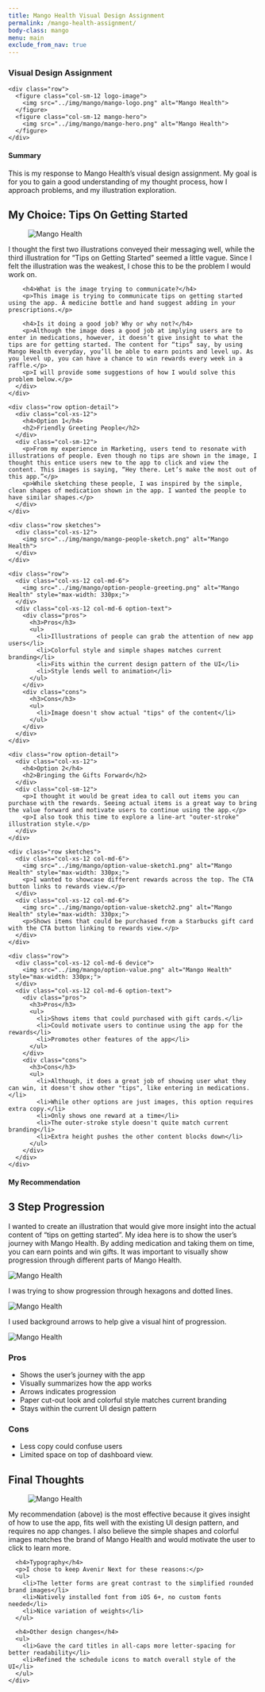 ```yaml
---
title: Mango Health Visual Design Assignment
permalink: /mango-health-assignment/
body-class: mango
menu: main
exclude_from_nav: true
---
```


<section class="container-fluid introduction">
  <div class="container">
    <div class="row">
      <div class="col-sm-12">
        <h3>Visual Design Assignment</h3>
      </div>
    </div>

    <div class="row">
      <figure class="col-sm-12 logo-image">
        <img src="../img/mango/mango-logo.png" alt="Mango Health">
      </figure>
      <figure class="col-sm-12 mango-hero">
        <img src="../img/mango/mango-hero.png" alt="Mango Health">
      </figure>
    </div>
  </div>
</section>
<section class="container-fluid project-details">
  <div class="container">
    <div class="row">
      <div class="col-xs-12 summary">
        <h4>Summary</h4>
        <p>This is my response to Mango Health’s visual design assignment. My goal is for you to gain a good understanding of my thought process, how I approach problems, and my illustration exploration.</p>
      </div>
    </div>
  </div>
</section>

<section class="container-fluid mango-options">
  <div class="container">
    <div class="row">
      <div class="col-sm-8 description center">
        <h2>My Choice: Tips On Getting Started</h2>
      </div>
      <figure class="col-sm-12">
        <img src="../img/mango/mango-options.png" alt="Mango Health">
      </figure>
      <div class="col-sm-8 description center">
        <p>I thought the first two illustrations conveyed their messaging well, while the third illustration for “Tips on Getting Started” seemed a little vague. Since I felt the illustration was the weakest, I chose this to be the problem I would work on.</p>

        <h4>What is the image trying to communicate?</h4>
        <p>This image is trying to communicate tips on getting started using the app. A medicine bottle and hand suggest adding in your prescriptions.</p>

        <h4>Is it doing a good job? Why or why not?</h4>
        <p>Although the image does a good job at implying users are to enter in medications, however, it doesn’t give insight to what the tips are for getting started. The content for “tips” say, by using Mango Health everyday, you’ll be able to earn points and level up. As you level up, you can have a chance to win rewards every week in a raffle.</p>
        <p>I will provide some suggestions of how I would solve this problem below.</p>
      </div>
    </div>
  </div>
</section>

<section class="container-fluid option greeting">
  <div class="container side-by-side">

    <div class="row option-detail">    
      <div class="col-xs-12">
        <h4>Option 1</h4>
        <h2>Friendly Greeting People</h2>
      </div>
      <div class="col-sm-12">
        <p>From my experience in Marketing, users tend to resonate with illustrations of people. Even though no tips are shown in the image, I thought this entice users new to the app to click and view the content. This images is saying, “Hey there. Let’s make the most out of this app.”</p>
        <p>While sketching these people, I was inspired by the simple, clean shapes of medication shown in the app. I wanted the people to have similar shapes.</p>
      </div>
    </div>

    <div class="row sketches">
      <div class="col-xs-12">
        <img src="../img/mango/mango-people-sketch.png" alt="Mango Health">
      </div>   
    </div>

    <div class="row">
      <div class="col-xs-12 col-md-6">
        <img src="../img/mango/option-people-greeting.png" alt="Mango Health" style="max-width: 330px;">
      </div>
      <div class="col-xs-12 col-md-6 option-text">
        <div class="pros">
          <h3>Pros</h3>
          <ul>
            <li>Illustrations of people can grab the attention of new app users</li>
            <li>Colorful style and simple shapes matches current branding</li>
            <li>Fits within the current design pattern of the UI</li>
            <li>Style lends well to animation</li>
          </ul>
        </div>
        <div class="cons">
          <h3>Cons</h3>
          <ul>
            <li>Image doesn't show actual "tips" of the content</li>
          </ul>
        </div>
      </div>
    </div>
  </div>
</section>

<section class="container-fluid option gifts">
  <div class="container side-by-side">

    <div class="row option-detail">    
      <div class="col-xs-12">
        <h4>Option 2</h4>
        <h2>Bringing the Gifts Forward</h2>
      </div>
      <div class="col-sm-12">
        <p>I thought it would be great idea to call out items you can purchase with the rewards. Seeing actual items is a great way to bring the value forward and motivate users to continue using the app.</p>
        <p>I also took this time to explore a line-art "outer-stroke" illustration style.</p>
      </div>
    </div>

    <div class="row sketches">
      <div class="col-xs-12 col-md-6">
        <img src="../img/mango/option-value-sketch1.png" alt="Mango Health" style="max-width: 330px;">
        <p>I wanted to showcase different rewards across the top. The CTA button links to rewards view.</p>
      </div>      
      <div class="col-xs-12 col-md-6">
        <img src="../img/mango/option-value-sketch2.png" alt="Mango Health" style="max-width: 330px;">
        <p>Shows items that could be purchased from a Starbucks gift card with the CTA button linking to rewards view.</p>
      </div>
    </div>

    <div class="row">  
      <div class="col-xs-12 col-md-6 device">
        <img src="../img/mango/option-value.png" alt="Mango Health" style="max-width: 330px;">
      </div>
      <div class="col-xs-12 col-md-6 option-text">
        <div class="pros">
          <h3>Pros</h3>
          <ul>
            <li>Shows items that could purchased with gift cards.</li>
            <li>Could motivate users to continue using the app for the rewards</li>
            <li>Promotes other features of the app</li>
          </ul>
        </div>
        <div class="cons">
          <h3>Cons</h3>
          <ul>
            <li>Although, it does a great job of showing user what they can win, it doesn't show other "tips", like entering in medications.</li>
            <li>While other options are just images, this option requires extra copy.</li>
            <li>Only shows one reward at a time</li>
            <li>The outer-stroke style doesn't quite match current branding</li>
            <li>Extra height pushes the other content blocks down</li>
          </ul>
        </div>
      </div>
    </div>
  </div>
</section>

<section class="container-fluid option final">
  <div class="container side-by-side">
    <div class="row option-detail">    
      <div class="col-xs-12">
        <h4>My Recommendation</h4>
        <h2>3 Step Progression</h2>
      </div>
      <div class="col-sm-12">
        <p>I wanted to create an illustration that would give more insight into the actual content of “tips on getting started”. My idea here is to show the user’s journey with Mango Health. By adding medication and taking them on time, you can earn points and win gifts. It was important to visually show progression through different parts of Mango Health.</p>
      </div>
    </div>
    <div class="row sketches">
      <div class="col-xs-12 col-md-6">
        <img src="../img/mango/option-progress-sketch2.png" alt="Mango Health" style="max-width: 330px;">
        <p>I was trying to show progression through hexagons and dotted lines.</p>
      </div>      
      <div class="col-xs-12 col-md-6">
        <img src="../img/mango/option-progress-sketch.png" alt="Mango Health" style="max-width: 330px;">
        <p>I used background arrows to help give a visual hint of progression.</p>
      </div>
    </div>
    <div class="row">
      <div class="col-xs-12 col-md-6">
        <img src="../img/mango/final-shadow-1.png" alt="Mango Health" style="max-width: 330px;">
      </div>
      <div class="col-xs-12 col-md-6 option-text">
        <div class="pros">
          <h3>Pros</h3>
          <ul>          
            <li>Shows the user’s journey with the app</li>
            <li>Visually summarizes how the app works</li>
            <li>Arrows indicates progression</li>
            <li>Paper cut-out look and colorful style matches current branding</li>
            <li>Stays within the current UI design pattern</li>
          </ul>
        </div>
        <div class="cons">
          <h3>Cons</h3>
          <ul>
            <li>Less copy could confuse users</li>
            <li>Limited space on top of dashboard view.</li>
          </ul>
        </div>
      </div>
    </div>
  </div>
</section>
<section class="container-fluid post-closing">
  <div class="container">
    <h2>Final Thoughts</h2>
    <figure class="col-xs-12">
      <img src="../img/mango/final-shadow-1.png" alt="Mango Health" style="max-width: 330px;">
    </figure>
    <div class="col-sm-12">
      <p>My recommendation (above) is the most effective because it gives insight of how to use the app, fits well with the existing UI design pattern, and requires no app changes. I also believe the simple shapes and colorful images matches the brand of Mango Health and would motivate the user to click to learn more. </p>

      <h4>Typography</h4>
      <p>I chose to keep Avenir Next for these reasons:</p>
      <ul>
        <li>The letter forms are great contrast to the simplified rounded brand images</li>
        <li>Natively installed font from iOS 6+, no custom fonts needed</li>
        <li>Nice variation of weights</li>
      </ul>

      <h4>Other design changes</h4>
      <ul>
        <li>Gave the card titles in all-caps more letter-spacing for better readability</li>
        <li>Refined the schedule icons to match overall style of the UI</li>
      </ul>
    </div>
  </div>
</section>
